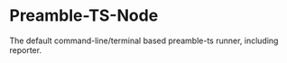 # Preamble-TS-Node

The default command-line/terminal based preamble-ts runner, including reporter.
